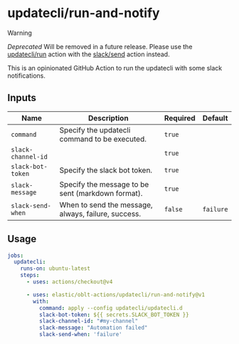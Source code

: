# <!--name-->updatecli/run-and-notify<!--/name-->

> [!WARNING]
> *Deprecated* Will be removed in a future release.
> Please use the [updatecli/run](../run/README.md) action with the [slack/send](../../slack/send/README.md) action instead.

<!--description-->
This is an opinionated GitHub Action to run the updatecli with some slack
notifications.
<!--/description-->

## Inputs
<!--inputs-->
| Name               | Description                                         | Required | Default   |
|--------------------|-----------------------------------------------------|----------|-----------|
| `command`          | Specify the updatecli command to be executed.       | `true`   | ` `       |
| `slack-channel-id` |                                                     | `true`   | ` `       |
| `slack-bot-token`  | Specify the slack bot token.                        | `true`   | ` `       |
| `slack-message`    | Specify the message to be sent (markdown format).   | `true`   | ` `       |
| `slack-send-when`  | When to send the message, always, failure, success. | `false`  | `failure` |
<!--/inputs-->

## Usage
<!--usage action="elastic/oblt-actions/**" version="env:VERSION"-->
```yaml
jobs:
  updatecli:
    runs-on: ubuntu-latest
    steps:
      - uses: actions/checkout@v4

      - uses: elastic/oblt-actions/updatecli/run-and-notify@v1
        with:
          command: apply --config updatecli/updatecli.d
          slack-bot-token: ${{ secrets.SLACK_BOT_TOKEN }}
          slack-channel-id: "#my-channel"
          slack-message: "Automation failed"
          slack-send-when: 'failure'
```
<!--/usage-->
